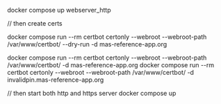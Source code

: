docker compose up webserver_http

// then create certs

docker compose run --rm  certbot certonly --webroot --webroot-path /var/www/certbot/ --dry-run -d  mas-reference-app.org

docker compose run --rm  certbot certonly --webroot --webroot-path /var/www/certbot/ -d  mas-reference-app.org
docker compose run --rm  certbot certonly --webroot --webroot-path /var/www/certbot/ -d  invalidpin.mas-reference-app.org



// then start both http and https server
docker compose up